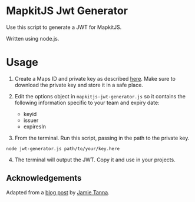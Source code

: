 # MapkitJS Jwt Generator

Use this script to generate a JWT for MapkitJS.

Written using node.js.

# Usage

1. Create a Maps ID and private key as described [here](https://developer.apple.com/documentation/mapkitjs/creating_a_maps_identifier_and_a_private_key). Make sure to download the private key and store it in a safe place.

2. Edit the options object in `mapkitjs-jwt-generator.js` so it contains the following information specific to your team and expiry date:

    - keyid
    - issuer
    - expiresIn 

3. From the terminal. Run this script, passing in the path to the private key.

```
node jwt-generator.js path/to/your/key.here
```

4. The terminal will output the JWT. Copy it and use in your projects.

## Acknowledgements

Adapted from a [blog post](https://www.jvt.me/posts/2020/02/19/sign-jwt-nodejs/) by [Jamie Tanna](https://twitter.com/jamietanna).